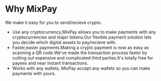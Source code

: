 # Why MixPay



We make it easy for you to send/recieve crypto.

* Use any cryptocurrency,MixPay allows you to make payments with any cryptocurrencies and major tokens.Our flexible payment solution lets you decide which digital assets to pay/recieve with.
* Faster,easier payments.Making a crypto payment is now as easy as scanning a QR code.We've made the transaction process faster by cutting out expensive and complicated third parties.It's totally free for payees and near instant transactions.
* Works with any wallets, MixPay accept any wallets so you can make payments with yours.
